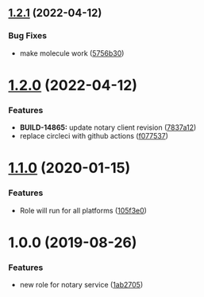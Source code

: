 ## [1.2.1](https://github.com/mongodb-ansible-roles/ansible-role-notary/compare/v1.2.0...v1.2.1) (2022-04-12)


### Bug Fixes

* make molecule work ([5756b30](https://github.com/mongodb-ansible-roles/ansible-role-notary/commit/5756b30dccc8901905630cffdc6fa3a32935d637))

# [1.2.0](https://github.com/mongodb-ansible-roles/ansible-role-notary/compare/v1.1.0...v1.2.0) (2022-04-12)


### Features

* **BUILD-14865:** update notary client revision ([7837a12](https://github.com/mongodb-ansible-roles/ansible-role-notary/commit/7837a120f3b5b55eb4b3c238a562f8c966067526))
* replace circleci with github actions ([f077537](https://github.com/mongodb-ansible-roles/ansible-role-notary/commit/f07753780cb305ac141ce62bd2339ad59dba9b76))

# [1.1.0](https://github.com/mongodb-ansible-roles/ansible-role-notary/compare/v1.0.0...v1.1.0) (2020-01-15)


### Features

* Role will run for all platforms ([105f3e0](https://github.com/mongodb-ansible-roles/ansible-role-notary/commit/105f3e0dc7d1ec19054c1c8d3e7174be6aa51ff2))

# 1.0.0 (2019-08-26)


### Features

* new role for notary service ([1ab2705](https://github.com/mongodb-ansible-roles/ansible-role-notary/commit/1ab2705))

